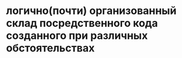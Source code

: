 # логично(почти) организованный склад посредственного кода созданного при различных обстоятельствах
